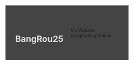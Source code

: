 <style>
  * {box-sizing: border-box; text-decoration: none; margin: 0; padding: 0;} h1 {color:#ddd}
  .page {background-color: #444; display: flex; align-items: center; justify-content: center; padding: 48px 15%; border-bottom-width: 1px; border-style: solid; border-color: #888;}
  .links {display: flex; align-items: center; justify-content: space-between;} .links div {padding: 24px}
</style>
<div class="page">
  <div class="username"><h1>BangRou25</h1></div>
  <div class="links">
    <div><span>My Website: </span><a href="https://bangrou25.github.io">bangrou25.github.io</a></div>
    
  </div>
</div>
<!---
BangRou25/BangRou25 is a ✨ special ✨ repository because its `README.md` (this file) appears on your GitHub profile.
You can click the Preview link to take a look at your changes.
--->
